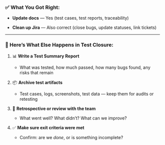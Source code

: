 ### **✅ What You Got Right:**

- **Update docs** — Yes (test cases, test reports, traceability)
    
- **Clean up Jira** — Also correct (close bugs, update statuses, link tickets)
    

---

### **🧠 Here’s What Else Happens in Test Closure:**

1. 📊 **Write a Test Summary Report**
    
    - What was tested, how much passed, how many bugs found, any risks that remain
        
    
2. 📦 **Archive test artifacts**
    
    - Test cases, logs, screenshots, test data — keep them for audits or retesting
        
    
3. 👥 **Retrospective or review with the team**
    
    - What went well? What didn’t? What can we improve?
        
    
4. ✅ **Make sure exit criteria were met**
    
    - Confirm: are we _done_, or is something incomplete?